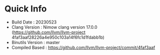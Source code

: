 # Quick Info
* Build Date : 20230523
* Clang Version : Nimow clang version 17.0.0 (https://github.com/llvm/llvm-project 4faf3aaf28226a4e950c103a14f6fc1d1fdabb1b)
* Binutils Version : master
* Compiled Based : https://github.com/llvm/llvm-project/commit/4faf3aaf

